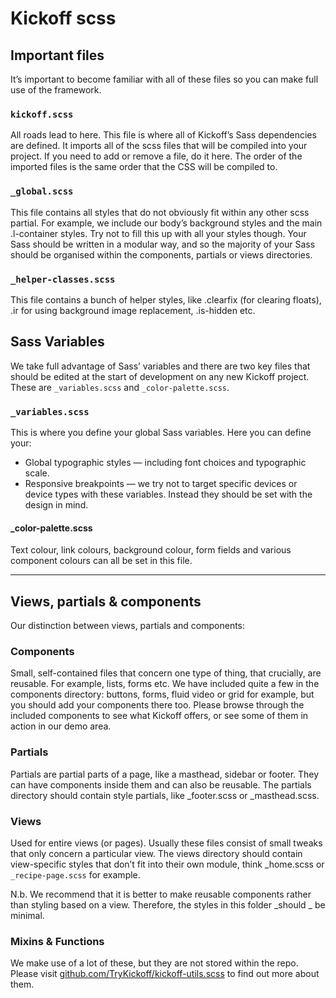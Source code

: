 # Kickoff scss

## Important files

It’s important to become familiar with all of these files so you can make full use of the framework.

### `kickoff.scss`

All roads lead to here. This file is where all of Kickoff’s Sass dependencies are defined. It imports all of the scss files that will be compiled into your project. If you need to add or remove a file, do it here. The order of the imported files is the same order that the CSS will be compiled to.

### `_global.scss`
This file contains all styles that do not obviously fit within any other scss partial. For example, we include our body’s background styles and the main .l-container styles. Try not to fill this up with all your styles though. Your Sass should be written in a modular way, and so the majority of your Sass should be organised within the components, partials or views directories.

### `_helper-classes.scss`
This file contains a bunch of helper styles, like .clearfix (for clearing floats), .ir for using background image replacement, .is-hidden etc.

## Sass Variables
We take full advantage of Sass’ variables and there are two key files that should be edited at the start of development on any new Kickoff project. These are `_variables.scss` and `_color-palette.scss`.

### `_variables.scss`
This is where you define your global Sass variables. Here you can define your:

* Global typographic styles — including font choices and typographic scale.
* Responsive breakpoints — we try not to target specific devices or device types with these variables. Instead they should be set with the design in mind.

#### _color-palette.scss 
Text colour, link colours, background colour, form fields and various component colours can all be set in this file.

---

## Views, partials & components

Our distinction between views, partials and components:

### Components

Small, self-contained files that concern one type of thing, that crucially, are reusable. For example, lists, forms etc. We have included quite a few in the components directory: buttons, forms, fluid video or grid for example, but you should add your components there too. Please browse through the included components to see what Kickoff offers, or see some of them in action in our demo area.

### Partials

Partials are partial parts of a page, like a masthead, sidebar or footer. They can have components inside them and can also be reusable. The partials directory should contain style partials, like _footer.scss or _masthead.scss.

### Views

Used for entire views (or pages). Usually these files consist of small tweaks that only concern a particular view. The views directory should contain view-specific styles that don’t fit into their own module, think _home.scss or `_recipe-page.scss` for example.

N.b. We recommend that it is better to make reusable components rather than styling based on a view. Therefore, the styles in this folder _should _ be minimal.

### Mixins & Functions

We make use of a lot of these, but they are not stored within the repo. Please visit [github.com/TryKickoff/kickoff-utils.scss](https://github.com/TryKickoff/kickoff-utils.scss) to find out more about them.
